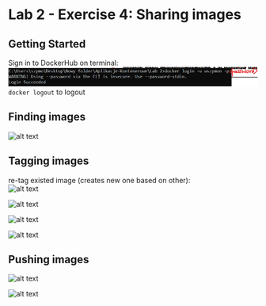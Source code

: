 # Lab 2 - Exercise 4: Sharing images  

## Getting Started

Sign in to DockerHub on terminal:  
![alt text](image.png)  
```docker logout``` to logout  

## Finding images

![alt text](image-1.png)  

## Tagging images

re-tag existed image (creates new one based on other):  
![alt text](image-2.png)  

![alt text](image-3.png)  

![alt text](image-4.png)  

![alt text](image-5.png)  

## Pushing images

![alt text](image-6.png)  

![alt text](image-7.png)  